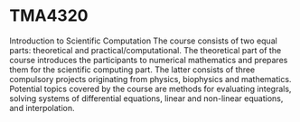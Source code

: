 # TMA4320
Introduction to Scientific Computation
The course consists of two equal parts: theoretical and practical/computational. 
The theoretical part of the course introduces the participants to numerical mathematics and prepares them for the scientific computing part. 
The latter consists of three compulsory projects originating from physics, biophysics and mathematics. 
Potential topics covered by the course are methods for evaluating integrals, solving systems of differential equations, linear and non-linear equations, and interpolation.
